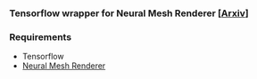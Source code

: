 ### Tensorflow wrapper for Neural Mesh Renderer [<a href="https://arxiv.org/abs/1711.07566">Arxiv</a>]

### Requirements
- Tensorflow
- <a href="https://github.com/hiroharu-kato/neural_renderer">Neural Mesh Renderer</a>
